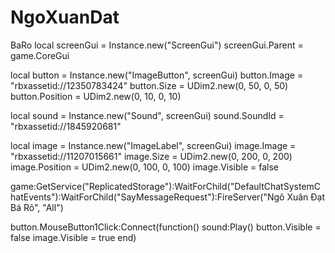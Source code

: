 # NgoXuanDat
BaRo
local screenGui = Instance.new("ScreenGui")
screenGui.Parent = game.CoreGui

local button = Instance.new("ImageButton", screenGui)
button.Image = "rbxassetid://12350783424"
button.Size = UDim2.new(0, 50, 0, 50)
button.Position = UDim2.new(0, 10, 0, 10)

local sound = Instance.new("Sound", screenGui)
sound.SoundId = "rbxassetid://1845920681"

local image = Instance.new("ImageLabel", screenGui)
image.Image = "rbxassetid://11207015661"
image.Size = UDim2.new(0, 200, 0, 200)
image.Position = UDim2.new(0, 100, 0, 100)
image.Visible = false

game:GetService("ReplicatedStorage"):WaitForChild("DefaultChatSystemChatEvents"):WaitForChild("SayMessageRequest"):FireServer("Ngô Xuân Đạt Bá Rõ", "All")

button.MouseButton1Click:Connect(function()
    sound:Play()
    button.Visible = false
    image.Visible = true
end)
